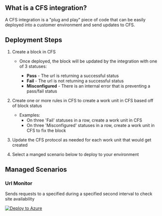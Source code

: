 ## What is a CFS integration?

A CFS integration is a "plug and play" piece of code that can be easily deployed into a customer environment and send updates to CFS.

## Deployment Steps

1. Create a block in CFS

   - Once deployed, the block will be updated by the integration with one of 3 statuses:

     - **Pass** - The url is returning a successful status
     - **Fail** - The url is not returning a successful status
     - **Misconfigured** - There is an internal error that is preventing a pass/fail status

1. Create one or more rules in CFS to create a work unit in CFS based off of block status

   - Examples:
     - On three 'Fail' statuses in a row, create a work unit in CFS
     - On three 'Misconfigured' statuses in a row, create a work unit in CFS to fix the block

1. Update the CFS protocol as needed for each work unit that would get created

1. Select a manged scenario below to deploy to your environment

## Managed Scenarios

### Url Monitor

Sends requests to a specified during a specified second interval to check site availability 

[![Deploy to Azure](https://aka.ms/deploytoazurebutton)](https://portal.azure.com/#create/Microsoft.Template/uri/https%3A%2F%2Fraw.githubusercontent.com%2FCloudFitSoftware%2Fcfs-integrations%2Fmaster%2Ftemplates%2Furl-monitor.json?test=3)

